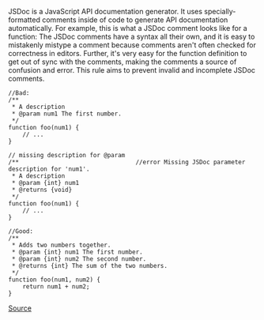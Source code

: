 JSDoc is a JavaScript API documentation generator. It uses specially-formatted comments inside of code to generate API documentation automatically. For example, this is what a JSDoc comment looks like for a function: The JSDoc comments have a syntax all their own, and it is easy to mistakenly mistype a comment because comments aren't often checked for correctness in editors. Further, it's very easy for the function definition to get out of sync with the comments, making the comments a source of confusion and error.
This rule aims to prevent invalid and incomplete JSDoc comments. 

```
//Bad:
/** 
 * A description
 * @param num1 The first number.
 */
function foo(num1) {
    // ...
}

// missing description for @param
/**                                 //error Missing JSDoc parameter description for 'num1'.
 * A description
 * @param {int} num1
 * @returns {void}
 */
function foo(num1) {
    // ...
}

//Good:
/**
 * Adds two numbers together.
 * @param {int} num1 The first number.
 * @param {int} num2 The second number.
 * @returns {int} The sum of the two numbers.
 */
function foo(num1, num2) {
    return num1 + num2;
}
```

[Source](http://eslint.org/docs/rules/valid-jsdoc)
